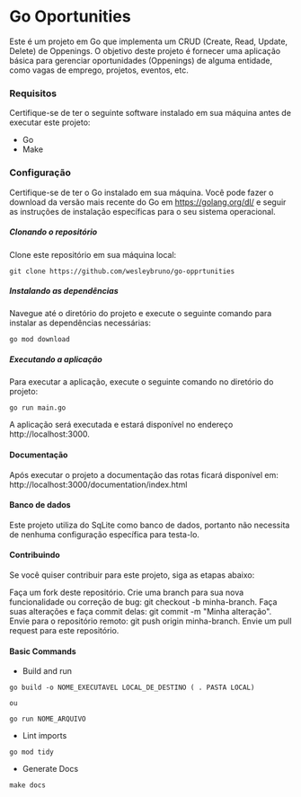 # Go Oportunities

Este é um projeto em Go que implementa um CRUD (Create, Read, Update, Delete) de Oppenings. O objetivo deste projeto é fornecer uma aplicação básica para gerenciar oportunidades (Oppenings) de alguma entidade, como vagas de emprego, projetos, eventos, etc.

### Requisitos
Certifique-se de ter o seguinte software instalado em sua máquina antes de executar este projeto:

* Go 
* Make

### Configuração

Certifique-se de ter o Go instalado em sua máquina. Você pode fazer o download da versão mais recente do Go em https://golang.org/dl/ e seguir as instruções de instalação específicas para o seu sistema operacional.

##### Clonando o repositório
Clone este repositório em sua máquina local:
```
git clone https://github.com/wesleybruno/go-opprtunities
```

##### Instalando as dependências
Navegue até o diretório do projeto e execute o seguinte comando para instalar as dependências necessárias:
```
go mod download
```
##### Executando a aplicação
Para executar a aplicação, execute o seguinte comando no diretório do projeto:
```
go run main.go
```
A aplicação será executada e estará disponível no endereço http://localhost:3000.

#### Documentação

Após executar o projeto a documentação das rotas ficará disponível em: http://localhost:3000/documentation/index.html

#### Banco de dados

Este projeto utiliza do SqLite como banco de dados, portanto não necessita de nenhuma configuração específica para testa-lo.

#### Contribuindo
Se você quiser contribuir para este projeto, siga as etapas abaixo:

Faça um fork deste repositório.
Crie uma branch para sua nova funcionalidade ou correção de bug: git checkout -b minha-branch.
Faça suas alterações e faça commit delas: git commit -m "Minha alteração".
Envie para o repositório remoto: git push origin minha-branch.
Envie um pull request para este repositório.

#### Basic Commands

- Build and run
```
go build -o NOME_EXECUTAVEL LOCAL_DE_DESTINO ( . PASTA LOCAL)

ou 

go run NOME_ARQUIVO
```

- Lint imports
```
go mod tidy
```
- Generate Docs
```
make docs
```